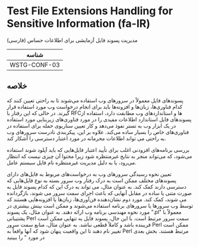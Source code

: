 # Test File Extensions Handling for Sensitive Information (fa-IR)

مدیریت پسوند فایل آزمایشی برای اطلاعات حساس (فارسی)

|شناسه          |
|------------|
|WSTG-CONF-03|

## خلاصه

پسوندهای فایل معمولاً در سرورهای وب استفاده می‌شوند تا به راحتی تعیین کنند که کدام فناوری‌ها، زبان‌ها و افزونه‌ها باید برای انجام درخواست وب مورد استفاده قرار گیرند. در حالی که این رفتار با RFCها و استانداردهای وب مطابقت دارد، استفاده از پسوندهای فایل استاندارد اطلاعات مفیدی را در مورد فناوری‌های زیربنایی مورد استفاده در یک ابزار وب به تستر نفوذ می‌دهد و کار تعیین سناریوی حمله برای استفاده در فناوری‌های خاص را بسیار ساده می‌کند. علاوه بر این، پیکربندی نادرست سرورهای وب به راحتی می تواند اطلاعات محرمانه در مورد اعتبار دسترسی را آشکار کند.

بررسی برنامه‌های افزودنی اغلب برای تأیید اعتبار فایل‌هایی که باید آپلود شوند استفاده می‌شود، که می‌تواند منجر به نتایج غیرمنتظره شود زیرا محتوا آن چیزی نیست که انتظار می‌رود، یا به دلیل مدیریت غیرمنتظره نام فایل سیستم عامل.

تعیین نحوه رسیدگی سرورهای وب به درخواست‌های مربوط به فایل‌های دارای پسوندهای مختلف ممکن است به درک رفتار وب سرور بسته به نوع فایل‌هایی که دسترسی دارند کمک کند. به عنوان مثال، می تواند به درک این که کدام پسوند فایل به صورت متنی یا ساده در مقابل آنهایی که باعث اجرای سمت سرور می شوند، بازگردانده می شوند، کمک کند. مورد دوم نشان‌دهنده فن‌آوری‌ها، زبان‌ها یا افزونه‌هایی هستند که توسط وب سرورها یا سرورهای برنامه استفاده می‌شوند و ممکن است بینش بیشتری در مورد نحوه مهندسی برنامه وب ارائه دهند. به عنوان مثال، یک پسوند ".pl" معمولاً با پشتیبانی Perl سمت سرور مرتبط است. با این حال، پسوند فایل به تنهایی ممکن است فریبنده باشد و کاملاً قطعی نباشد. به عنوان مثال، منابع سمت سرور Perl ممکن است تغییر نام دهند تا این واقعیت پنهان شود که آنها واقعاً به Perl مرتبط هستند. بخش بعدی در مورد " را ببینید
